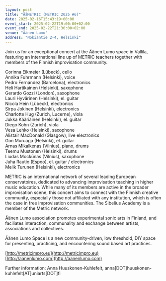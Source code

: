 ```yaml
---
layout: post
title: "ÄäMET­RIC (METRIC 2025 #6)"
date: 2025-02-16T15:43:19+00:00
event_start: 2025-02-22T19:00:00+02:00
event_end: 2025-02-22T21:30:00+02:00
venue: "Äänen Lumo"
address: "Nokiantie 2-4, Helsinki"
---
```


Join us for an exceptional concert at the Äänen Lumo space in Vallila, featuring an international line up of METRIC teachers together with members of the Finnish improvisation community.  
  
Corinna Eikmeier (Lübeck), cello  
Annika Fuhrmann (Helsinki), voice  
Pedro Fernández (Barcelona), electronics  
Heli Hartikainen (Helsinki), saxophone  
Gerardo Gozzi (London), saxophone  
Lauri Hyvärinen (Helsinki), el. guitar  
Nicola Hein (Lübeck), electronics  
Sirpa Jokinen (Helsinki), electronics  
Charlotte Hug (Zurich, Lucerne), viola  
Jukka Kääriäinen (Helsinki), el. guitar  
Diego Kohn (Zurich), viola  
Vesa Lehko (Helsinki), saxophone  
Alistair MacDonald (Glasgow), live electronics  
Gon Muruaga (Helsinki), el. guitar  
Arnas Mikalkenas (Vilnius), piano, drums  
Teemu Mustonen (Helsinki), drums  
Liudas Mockūnas (Vilnius), saxophone  
Juha Rautio (Espoo), el. guitar / electronics  
Melik Turunen (Helsinki), electronics  
  
METRIC is an international network of several leading European conservatoires, dedicated to advancing improvisation teaching in higher music education. While many of its members are active in the broader improvisation scene, this concert aims to connect with the Finnish creative community, especially those not affiliated with any institution, which is often the case in free improvisation communities. The Sibelius Academy is a member of the Metric network.  
  
Äänen Lumo association promotes experimental sonic arts in Finland, and faciliates interaction, communality and exchange between artists, associations and collectives.  
  
Äänen Lumo Space is a new community-driven, low threshold, DIY space for presenting, practicing, and encountering sound based art practices.   
  
[http://metricimpro.eu](http://metricimpro.eu)  
[http://aanenlumo.com](http://aanenlumo.com)  
  
Further information: Anna Huuskonen-Kuhlefelt, anna[DOT]huuskonen-kuhlefelt[AT]uniarts[DOT]fi
